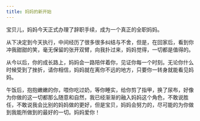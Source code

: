 ```yaml
---
title: 妈妈的新开始
---
```


宝贝儿，妈妈今天正式办理了辞职手续，成为一个真正的全职妈妈。

从下决定到今天执行，中间经历了很多很多纠结与不舍，但是，在回家后，看到你冲我甜甜的笑，毫无保留的张开双臂，向我扑过来，妈妈觉得，一切都是值得的。

从今以后，你的成长路上，妈妈会一路陪伴着你，见证你每一个时刻。无论你什么时候受到了挫折，请你相信，妈妈就在离你不远的地方，只要你一转身就能看见妈妈。

午饭后，抱抱嫩嫩的你，喂你吃过奶，等你睡实，给你剪了指甲，换了尿布，好像为你做的这一切都那么随意和自然，我已经渐渐的融入妈妈这个角色，不敢说胜任，不敢说我会比别的妈妈做的更好，但是宝贝，妈妈会努力的，尽可能的为你做到我能所做到的最好的一切。妈妈爱你！

